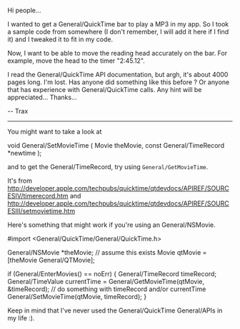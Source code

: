 

Hi people...

I wanted to get a General/QuickTime bar to play a MP3 in my app. So I took a sample code from somewhere (I don't remember, I will add it here if I find it) and I tweaked it to fit in my code.

Now, I want to be able to move the reading head accurately on the bar. For example, move the head to the timer "2:45.12".

I read the General/QuickTime API documentation, but argh, it's about 4000 pages long. I'm lost. Has anyone did something like this before ? Or anyone that has experience with General/QuickTime calls. Any hint will be appreciated... Thanks...

-- Trax

----

You might want to take a look at
    
void General/SetMovieTime (
     Movie            theMovie,
     const General/TimeRecord *newtime );   


and to get the General/TimeRecord, try using <code>General/GetMovieTime</code>.

It's from http://developer.apple.com/techpubs/quicktime/qtdevdocs/APIREF/SOURCESIV/timerecord.htm and http://developer.apple.com/techpubs/quicktime/qtdevdocs/APIREF/SOURCESIII/setmovietime.htm

Here's something that might work if you're using an General/NSMovie.
    
#import <General/QuickTime/General/QuickTime.h>

General/NSMovie *theMovie; // assume this exists
Movie qtMovie = [theMovie General/QTMovie];

if (General/EnterMovies() == noErr)
{
    General/TimeRecord timeRecord;
    General/TimeValue currentTime = General/GetMovieTime(qtMovie, &timeRecord);
    // do something with timeRecord and/or currentTime
    General/SetMovieTime(qtMovie, timeRecord);
}


Keep in mind that I've never used the General/QuickTime General/APIs in my life :).